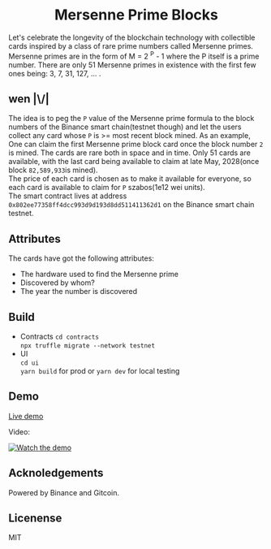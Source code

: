 <h1 align="center"> Mersenne Prime Blocks</h1>  
Let's celebrate the longevity of the blockchain technology with collectible cards inspired by a class of rare prime numbers called Mersenne primes.
Mersenne primes are in the form of M = 2 <sup>P</sup> - 1 where the P itself is a prime number. There are only 51 Mersenne primes in existence with the first few ones being:  3, 7, 31, 127, ... .  

## wen |\\/|
The idea is to peg the `P` value of the Mersenne prime formula to the block numbers of the Binance smart chain(testnet though) and let the users collect any card whose `P` is >= most recent block mined. As an example, One can claim the first Mersenne prime block card once the block number `2` is mined. The cards are rare both in space and in time. Only 51 cards are available, with the last card being available to claim at late May, 2028(once block `82,589,933`is mined).  
The price of each card is chosen as to make it available for everyone, so each card is available to claim for `P` szabos(1e12 wei units).  
The smart contract lives at address `0x802ee77358ff4dcc993d9d193d8dd511411362d1` on the Binance smart chain testnet.  

## Attributes  
The cards have got the following attributes:  
- The hardware used to find the Mersenne prime  
- Discovered by whom?
- The year the number is discovered

## Build  
- Contracts
  `cd contracts`  
  `npx truffle migrate --network testnet`  
- UI  
  `cd ui`  
  `yarn build` for prod or `yarn dev` for local testing  

## Demo
[Live demo](https://siasky.net/_A0KyWspY3dK9E-QiCM4S-v1uSJZ22en7cvvb6Vbi4hG5g/)  

Video:  
<p align="center">

[![Watch the demo](https://img.youtube.com/vi/ap9jBFzb6nE/maxresdefault.jpg)](https://www.youtube.com/watch?v=ap9jBFzb6nE)
</p> 

## Acknoledgements
Powered by Binance and Gitcoin.

## Licenense
MIT
